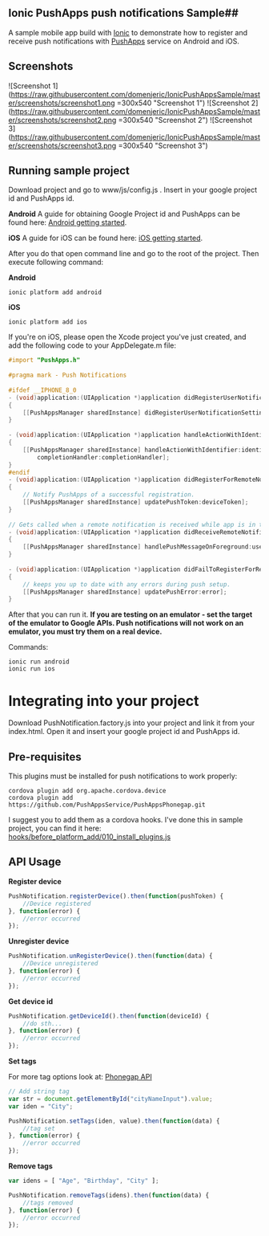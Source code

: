 ## Ionic PushApps push notifications Sample##
A sample mobile app build with [Ionic](http://ionicframework.com/) to demonstrate how to register and receive push notifications with [PushApps](http://www.pushapps.mobi/) service on Android and iOS.

Screenshots
-------

![Screenshot 1](https://raw.githubusercontent.com/domenjeric/IonicPushAppsSample/master/screenshots/screenshot1.png =300x540 "Screenshot 1")
![Screenshot 2](https://raw.githubusercontent.com/domenjeric/IonicPushAppsSample/master/screenshots/screenshot2.png =300x540 "Screenshot 2")
![Screenshot 3](https://raw.githubusercontent.com/domenjeric/IonicPushAppsSample/master/screenshots/screenshot3.png =300x540 "Screenshot 3")

Running sample project
-------
Download project and go to www/js/config.js . Insert in your google project id and PushApps id. 

**Android**
A guide for obtaining Google Project id and PushApps can be found here: [Android getting started](https://wiki.pushapps.mobi/display/PUSHAPPS/Android+Getting+Started). 

**iOS**
A guide for iOS can be found here: [iOS getting started](https://wiki.pushapps.mobi/display/PUSHAPPS/iOS+Getting+Started). 

After you do that open command line and go to the root of the project. Then execute following command:

**Android**

    ionic platform add android

**iOS**

    ionic platform add ios

If you're on iOS, please open the Xcode project you've just created, and add the following code to your AppDelegate.m file:

```objective-c
#import "PushApps.h"
 
#pragma mark - Push Notifications
  
#ifdef __IPHONE_8_0
- (void)application:(UIApplication *)application didRegisterUserNotificationSettings:(UIUserNotificationSettings *)notificationSettings
{
    [[PushAppsManager sharedInstance] didRegisterUserNotificationSettings:notificationSettings];
}
  
- (void)application:(UIApplication *)application handleActionWithIdentifier:(NSString *)identifier forRemoteNotification:(NSDictionary *)userInfo completionHandler:(void(^)())completionHandler
{
    [[PushAppsManager sharedInstance] handleActionWithIdentifier:identifier forRemoteNotification:userInfo  
        completionHandler:completionHandler];
}
#endif
- (void)application:(UIApplication *)application didRegisterForRemoteNotificationsWithDeviceToken:(NSData *)deviceToken
{
    // Notify PushApps of a successful registration.
    [[PushAppsManager sharedInstance] updatePushToken:deviceToken];
}
  
// Gets called when a remote notification is received while app is in the foreground.
- (void)application:(UIApplication *)application didReceiveRemoteNotification:(NSDictionary *)userInfo
{
    [[PushAppsManager sharedInstance] handlePushMessageOnForeground:userInfo];
}
  
- (void)application:(UIApplication *)application didFailToRegisterForRemoteNotificationsWithError:(NSError *)error
{
    // keeps you up to date with any errors during push setup.
    [[PushAppsManager sharedInstance] updatePushError:error];
}
```


After that  you can run it. **If you are testing on an emulator - set the target of the emulator to Google APIs. Push notifications will not work on an emulator, you must try them on a real device.**

Commands:

    ionic run android
    ionic run ios


Integrating into your project
=============================

Download  PushNotification.factory.js into your project and link it from your index.html. Open it and insert your google project id and PushApps id.  

Pre-requisites
-----
This plugins must be installed for push notifications to work properly:

    cordova plugin add org.apache.cordova.device
    cordova plugin add https://github.com/PushAppsService/PushAppsPhonegap.git

I suggest you to add them as a cordova hooks. I've done this in sample project, you can find it here: 
[hooks/before_platform_add/010_install_plugins.js](https://github.com/domenjeric/IonicPushAppsSample/blob/master/hooks/before_platform_add/010_install_plugins.js)

API Usage
-------
**Register device**
```javascript
PushNotification.registerDevice().then(function(pushToken) {
	//Device registered
}, function(error) {
	//error occurred
});
```

**Unregister device**

```javascript
PushNotification.unRegisterDevice().then(function(data) {
	//Device unregistered
}, function(error) {
	//error occurred
});
```

**Get device id**

```javascript
PushNotification.getDeviceId().then(function(deviceId) {
	//do sth...
}, function(error) {
	//error occurred
});
```

**Set tags**

For more tag options look at: [Phonegap API](https://wiki.pushapps.mobi/pages/viewpage.action?pageId=2785298)

```javascript
// Add string tag
var str = document.getElementById("cityNameInput").value;
var iden = "City";

PushNotification.setTags(iden, value).then(function(data) {
	//tag set
}, function(error) {
	//error occurred
});
```

**Remove tags**
```javascript
var idens = [ "Age", "Birthday", "City" ];

PushNotification.removeTags(idens).then(function(data) {
	//tags removed
}, function(error) {
	//error occurred
});
```
